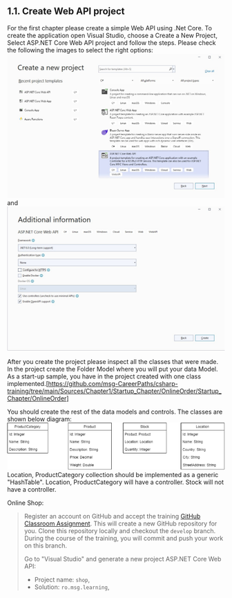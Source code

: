 ## 1.1. Create Web API project
   For the first chapter please create a simple Web API using .Net Core.
   To create the application open Visual Studio, choose a Create a New Project, Select ASP.NET Core Web API project and follow the steps. Please check the following the images to select the right options: 
   ![Data Model](https://github.com/msg-CareerPaths/csharp-training/blob/main/Sources/Chapter1/Startup_Chapter/OnlineOrder/Startup_Chapter/ScreenShots/1.jpg)
   and 
   ![Data Model](https://github.com/msg-CareerPaths/csharp-training/blob/main/Sources/Chapter1/Startup_Chapter/OnlineOrder/Startup_Chapter/ScreenShots/2.jpg)

   After you create the project please inspect all the classes that were made. 
   In the project create the Folder Model where you will put your data Model. 
   As a start-up sample, you have in the project created with one class implemented.[https://github.com/msg-CareerPaths/csharp-training/tree/main/Sources/Chapter1/Startup_Chapter/OnlineOrder/Startup_Chapter/OnlineOrder] 
   

   You should create the rest of the data models and controls. The classes are shown below diagram: 
  ![Data Model](https://github.com/msg-CareerPaths/csharp-training/blob/main/diagrams/Chapter1.png "Data Model")
   Location, ProductCategory collection should be implemented as a generic "HashTable". 
   Location, ProductCategory will have a controller. 
   Stock will not have a controller. 

Online Shop:
 
 > Register an account on GitHub and accept the training [GitHub Classroom Assignment](https://classroom.github.com/a/qiaU7uWM). This will create a new GitHub repository for you. Clone this repository locally and checkout the `develop` branch. During the course of the training, you will commit and push your work on this branch.
 >
 > Go to "Visual Studio" and generate a new project ASP.NET Core Web API:
 > - Project name: `shop`,
 > - Solution: `ro.msg.learning`,